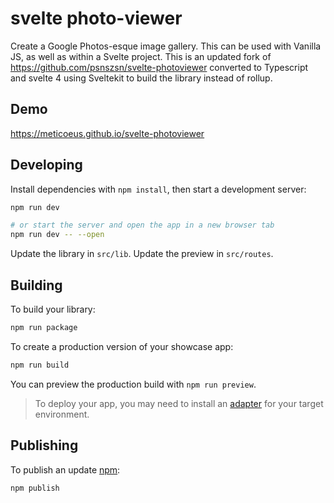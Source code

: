 # svelte photo-viewer

Create a Google Photos-esque image gallery.
This can be used with Vanilla JS, as well as within a Svelte project.
This is an updated fork of https://github.com/psnszsn/svelte-photoviewer converted to Typescript and svelte 4 using Sveltekit to build the library instead of rollup.

## Demo

https://meticoeus.github.io/svelte-photoviewer

## Developing

Install dependencies with `npm install`, then start a development server:

```bash
npm run dev

# or start the server and open the app in a new browser tab
npm run dev -- --open
```

Update the library in `src/lib`.
Update the preview in `src/routes`.

## Building

To build your library:

```bash
npm run package
```

To create a production version of your showcase app:

```bash
npm run build
```

You can preview the production build with `npm run preview`.

> To deploy your app, you may need to install an [adapter](https://kit.svelte.dev/docs/adapters) for your target environment.

## Publishing

To publish an update [npm](https://www.npmjs.com):

```bash
npm publish
```
